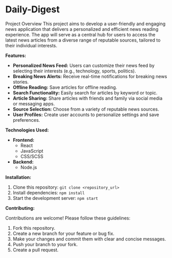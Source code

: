 # Daily-Digest
Project Overview  This project aims to develop a user-friendly and engaging news application that delivers a personalized and efficient news reading experience. The app will serve as a central hub for users to access the latest news articles from a diverse range of reputable sources, tailored to their individual interests.

**Features:**

* **Personalized News Feed:** Users can customize their news feed by selecting their interests (e.g., technology, sports, politics).
* **Breaking News Alerts:** Receive real-time notifications for breaking news stories.
* **Offline Reading:** Save articles for offline reading.
* **Search Functionality:** Easily search for articles by keyword or topic.
* **Article Sharing:** Share articles with friends and family via social media or messaging apps.
* **Source Selection:** Choose from a variety of reputable news sources.
* **User Profiles:** Create user accounts to personalize settings and save preferences.

**Technologies Used:**

* **Frontend:** 
    * React 
    * JavaScript
    * CSS/SCSS
* **Backend:** 
    * Node.js

**Installation:**

1. Clone this repository: `git clone <repository_url>`
2. Install dependencies: `npm install`
3. Start the development server: `npm start`

**Contributing:**

Contributions are welcome! Please follow these guidelines:

1. Fork this repository.
2. Create a new branch for your feature or bug fix.
3. Make your changes and commit them with clear and concise messages.
4. Push your branch to your fork.
5. Create a pull request.
